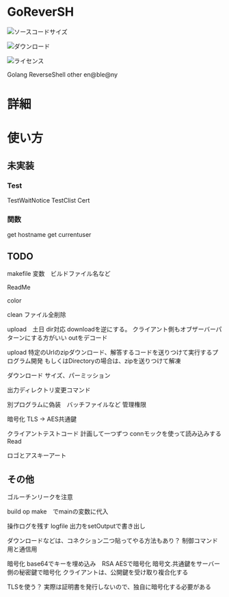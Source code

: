 # GoReverSH
![ソースコードサイズ](https://img.shields.io/github/repo-size/geniusmaaakun/GoReverSH)

![ダウンロード](https://img.shields.io/github/downloads/geniusmaaakun/GoReverSH/latest/total)

![ライセンス](https://img.shields.io/github/license/geniusmaaakun/GoReverSH)

Golang ReverseShell
other en@ble@ny

# 詳細

# 使い方



## 未実装
### Test
TestWaitNotice
TestClist
Cert

### 関数
get hostname
get currentuser


## TODO
makefile
変数　ビルドファイル名など

ReadMe

color

clean
    ファイル全削除


upload　土日
    dir対応
    downloadを逆にする。
    クライアント側もオブザーバーパターンにする方がいい
    outをデコード　

upload
特定のUrlのzipダウンロード、解答するコードを送りつけて実行するプログラム開発
もしくはDirectoryの場合は、zipを送りつけて解凍


ダウンロード
    サイズ、パーミッション

出力ディレクトリ変更コマンド


別プログラムに偽装　バッチファイルなど
管理権限


暗号化
TLS -> AES共通鍵


クライアントテストコード 
計画して一つずつ
connモックを使って読み込みするRead


ロゴとアスキーアート


## その他
ゴルーチンリークを注意

build op make　でmainの変数に代入

操作ログを残す
logfile
出力をsetOutputで書き出し


ダウンロードなどは、コネクション二つ貼ってやる方法もあり？
制御コマンド用と通信用


暗号化
base64でキーを埋め込み　RSA AESで暗号化
暗号文.共通鍵をサーバー側の秘密鍵で暗号化
クライアントは、公開鍵を受け取り複合化する


TLSを使う？
実際は証明書を発行しないので、独自に暗号化する必要がある